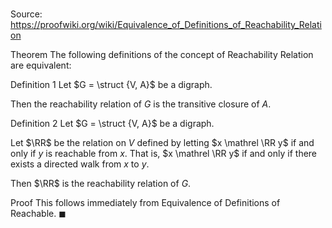 # 

Source: https://proofwiki.org/wiki/Equivalence_of_Definitions_of_Reachability_Relation



Theorem
The following definitions of the concept of Reachability Relation are equivalent:

Definition 1
Let $G = \struct {V, A}$ be a digraph.

Then the reachability relation of $G$ is the transitive closure of $A$.

Definition 2
Let $G = \struct {V, A}$ be a digraph.

Let $\RR$ be the relation on $V$ defined by letting $x \mathrel \RR y$ if and only if $y$ is reachable from $x$.
That is, $x \mathrel \RR y$ if and only if there exists a directed walk from $x$ to $y$.

Then $\RR$ is the reachability relation of $G$.


Proof
This follows immediately from Equivalence of Definitions of Reachable.
$\blacksquare$





